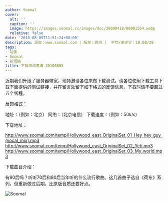 ```yaml
---
author: Soomal
cover:
  alt: ''
  caption: ''
  image: https://images.soomal.cc/images/doc/20090418/00001564.webp
  relative: false
date: '2010-08-05T11:51:24+08:00'
description: 源自：www.soomal.com | 版权：原创 |  平均/总评分：10.00/20
tags:
- 站务
- Soomal
- 新闻稿
title: 下载测试邀请 20100805
---
```


近期我们升级了服务器带宽，现特邀请各位来做下载测试。请各位使用下载工具下载下面提供的测试链接，并在留言处留下如下格式的反馈信息，下载时请不要超过五个线程。



反馈格式：



地址：（例如：北京）
网络：（北京电信）
下载速度：（例如：50k/s)



下载地址：



http://www.soomal.com/temp/Hollywood_east_OriginalSet_01_Hey_hey_guy_(vocal_mix).mp3
http://www.soomal.com/temp/Hollywood_east_OriginalSet_02_Yeti.mp3
http://www.soomal.com/temp/Hollywood_east_OriginalSet_03_My_world.mp3



下载曲目介绍：



有90后吗？听听70后和80后当年听的什么流行歌曲。这几首曲子选自《荷东》系列，但重新做过后期，比原版音质还要好点。



![Soomal](https://images.soomal.cc/images/doc/20090418/00001564.webp)